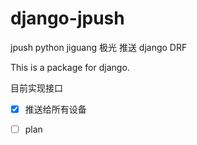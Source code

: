 # django-jpush
jpush python jiguang 极光 推送 django DRF

This is a package for django.

目前实现接口

- [x] 推送给所有设备

- [ ] plan
